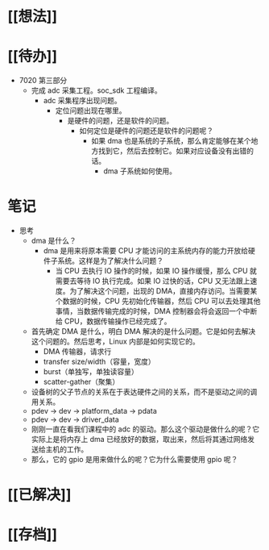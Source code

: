 # [[想法]]

# [[待办]]
- 7020 第三部分
	- 完成 adc 采集工程。soc_sdk 工程编译。
		- adc 采集程序出现问题。
			- 定位问题出现在哪里。
				- 是硬件的问题，还是软件的问题。
					- 如何定位是硬件的问题还是软件的问题呢？
						- 如果 dma 也是系统的子系统，那么肯定能够在某个地方找到它，然后去控制它。如果对应设备没有出错的话。
							- dma 子系统如何使用。
# 笔记
- 思考
	- dma 是什么？
		- dma 是用来将原本需要 CPU 才能访问的主系统内存的能力开放给硬件子系统。这样是为了解决什么问题？
			- 当 CPU 去执行 IO 操作的时候，如果 IO 操作缓慢，那么 CPU 就需要去等待 IO 执行完成。如果 IO 过快的话，CPU 又无法跟上速度。为了解决这个问题，出现的 DMA，直接内存访问。当需要某个数据的时候，CPU 先初始化传输器，然后 CPU 可以去处理其他事情，当数据传输完成的时候，DMA  控制器会将会返回一个中断给 CPU，数据传输操作已经完成了。
	- 首先确定 DMA 是什么，明白 DMA 解决的是什么问题。它是如何去解决这个问题的。然后思考，Linux 内部是如何实现它的。
		- DMA 传输器，请求行
		- transfer size/width（容量，宽度）
		- burst（单独写，单独读容量）
		- scatter-gather（聚集）
	- 设备树的父子节点的关系在于表达硬件之间的关系，而不是驱动之间的调用关系。
	- pdev -> dev -> platform_data -> pdata 
	- pdev -> dev -> driver_data
	- 刚刚一直在看我们课程中的 adc 的驱动。那么这个驱动是做什么的呢？它实际上是将内存上 dma 已经放好的数据，取出来，然后将其通过网络发送给主机的工作。
	- 那么，它的 gpio 是用来做什么的呢？它为什么需要使用 gpio 呢？
# [[已解决]]

# [[存档]]